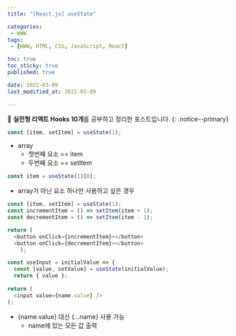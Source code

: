 ```yaml
---
title: "[React.js] useState"

categories:
 - WWW
tags:
 - [WWW, HTML, CSS, JavaScript, React]

toc: true
toc_sticky: true
published: true

date: 2022-03-09
last_modified_at: 2022-03-09

---
```


📄 **실전형 리액트 Hooks 10개**를 공부하고 정리한 포스트입니다.
{: .notice--primary}

```js
const [item, setItem] = useState(1);
```

- array
  - 첫번째 요소 == item
  - 두번째 요소 == setItem


```js
const item = useState(1)[0];
```

- array가 아닌 요소 하나만 사용하고 싶은 경우

```js
const [item, setItem] = useState(1);
const incrementItem = () => setItem(item + 1);
const decrementItem = () => setItem(item - 1);

return (
  <button onClick={incrementItem}></button>
  <button onClick={decrementItem}></button>
    );
```

```js
const useInput = initialValue => {
  const [value, setValue] = useState(initialValue);
  return { value };
  
return (
  <input value={name.value} />
);
```

- {name.value} 대신 {...name} 사용 가능
  - name에 있는 모든 값 출력
